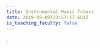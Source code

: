 ```yaml
---
title: Instrumental Music Tutors
date: 2019-08-08T23:57:17.601Z
is_teaching_faculty: false
---
```

.
